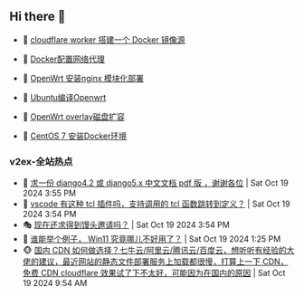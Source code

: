 ## Hi there 👋

<!--
**dkyg666/dkyg666** is a ✨ _special_ ✨ repository because its `README.md` (this file) appears on your GitHub profile.

Here are some ideas to get you started:

- 🔭 I’m currently working on ...
- 🌱 I’m currently learning ...
- 👯 I’m looking to collaborate on ...
- 🤔 I’m looking for help with ...
- 💬 Ask me about ...
- 📫 How to reach me: ...
- 😄 Pronouns: ...
- ⚡ Fun fact: ...
-->

<!-- BLOG-POST-LIST:START -->
- 🦩 [cloudflare worker 搭建一个 Docker 镜像源](http://blog.1996099.xyz/archives/cloudflare-worker-da-jian-yi-ge-docker-jing-xiang-zhan) 

- 🚦 [Docker配置网络代理](http://blog.1996099.xyz/archives/dockerpei-zhi-wang-luo-dai-li) 

- 🫶 [OpenWrt 安装nginx 模块化部署](http://blog.1996099.xyz/archives/openwrt-an-zhuang-nginx-mo-kuai-hua-bu-shu) 

- 🦄 [Ubuntu编译Openwrt](http://blog.1996099.xyz/archives/ubuntuzi-bian-yi-openwrt) 

- 🐻 [OpenWrt overlay磁盘扩容](http://blog.1996099.xyz/archives/openwrt-overlay) 

- 🤖 [CentOS 7 安装Docker环境](http://blog.1996099.xyz/archives/centos-docker) 
<!-- BLOG-POST-LIST:END -->

### v2ex-全站热点
<!-- v2ex:START -->
- 🥸 [求一份 django4.2 或 django5.x 中文文档 pdf 版 ，谢谢各位](https://www.v2ex.com/t/1081824#reply0) | Sat Oct 19 2024 3:55 PM
- 🤗 [vscode 有这种 tcl 插件吗，支持调用的 tcl 函数跳转到定义？](https://www.v2ex.com/t/1081823#reply0) | Sat Oct 19 2024 3:54 PM
- 🎭 [现在还求得到馒头邀请吗？](https://www.v2ex.com/t/1081822#reply5) | Sat Oct 19 2024 3:54 PM
- 🥷 [谁能举个例子， Win11 究竟哪儿不好用了？](https://www.v2ex.com/t/1081793#reply38) | Sat Oct 19 2024 1:25 PM
- 🐵 [国内 CDN 如何做选择？七牛云/阿里云/腾讯云/百度云，想听听有经验的大佬的建议，最近网站的静态文件部署服务上加载都很慢，打算上一下 CDN，免费 CDN cloudflare 效果试了下不太好，可能因为在国内的原因](https://www.v2ex.com/t/1081756#reply16) | Sat Oct 19 2024 9:54 AM<!-- v2ex:END -->


